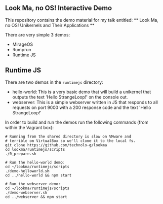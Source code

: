 ## Look Ma, no OS! Interactive Demo
This repository contains the demo material for my talk entitled:
** Look Ma, no OS! Unikernels and Their Applications **

There are very simple 3 demos:
- MirageOS
- Rumprun
- Runtime JS

## Runtime JS
There are two demos in the `runtimejs` directory:
- hello-world: This is a very basic demo that will build a unikernel that outputs the text 'Hello StrangeLoop!' on the console out.
- webserver: This is a simple webserver written in JS that responds to all requests on port 9000 with a 200 response code and the text 'Hello StrangeLoop!'

In order to build and run the demos run the following commands (from within the Vagrant box):
```
# Running from the shared directory is slow on VMware and
# terrible on VirtualBox so we'll clone it to the local fs.
git clone https://github.com/technolo-g/lookma
cd lookma/runtimejs/scripts
./0_prepare.sh

# Run the hello-world demo:
cd ~/lookma/runtimejs/scripts
./demo-helloworld.sh
cd ../hello-world && npm start

# Run the webserver demo:
cd ~/lookma/runtimejs/scripts
./demo-webserver.sh
cd ../webserver && npm start
```
